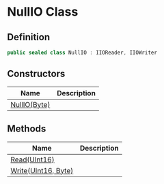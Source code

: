 # NullIO Class
## Definition

```c#
public sealed class NullIO : IIOReader, IIOWriter
```

## Constructors

| Name | Description |
| ---- | ----------- |
| [NullIO(Byte)](MrKWatkins.EmulatorTestSuites.Z80.NullIO.-ctor.md) |  |

## Methods

| Name | Description |
| ---- | ----------- |
| [Read(UInt16)](MrKWatkins.EmulatorTestSuites.Z80.NullIO.Read.md) |  |
| [Write(UInt16, Byte)](MrKWatkins.EmulatorTestSuites.Z80.NullIO.Write.md) |  |

